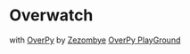 # Overwatch

with [OverPy](https://github.com/Zezombye/overpy)
by [Zezombye](https://github.com/Zezombye)
[OverPy PlayGround](https://zezombye.github.io/overpy/demo)
